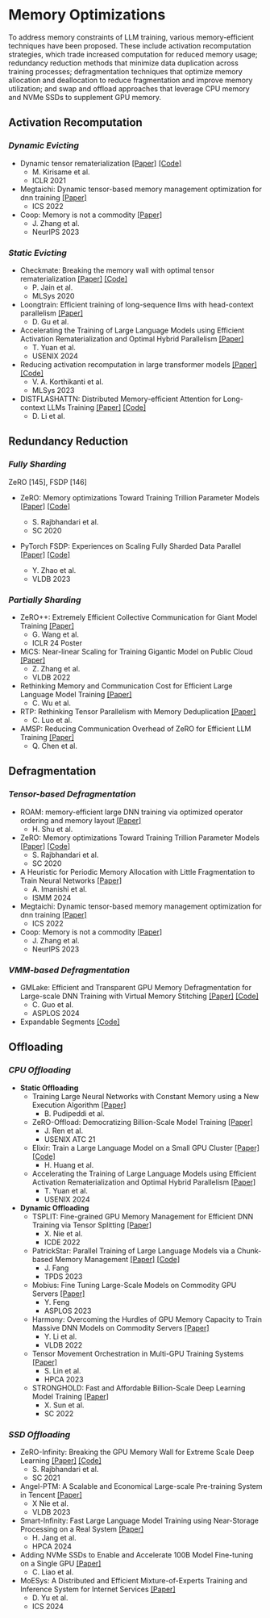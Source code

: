 # Memory Optimizations

To address memory constraints of LLM training, various memory-efficient techniques have been proposed. These include activation recomputation strategies, which trade increased computation for reduced memory usage; redundancy reduction methods that minimize data duplication across training processes; defragmentation techniques that optimize memory allocation and deallocation to reduce fragmentation and improve memory utilization; and swap and offload approaches that leverage CPU memory and NVMe SSDs to supplement GPU memory. 

## Activation Recomputation

### *Dynamic Evicting*
- Dynamic tensor rematerialization [[Paper]](https://arxiv.org/abs/2006.09616) [[Code]](https://github.com/uwsampl/dtr-prototype)
    - M. Kirisame et al.
    - ICLR 2021
- Megtaichi: Dynamic tensor-based memory management optimization for dnn training  [[Paper]](https://dl.acm.org/doi/10.1145/3524059.3532394)
    - ICS 2022
- Coop: Memory is not a commodity [[Paper]](https://arxiv.org/pdf/2311.00591)
    - J. Zhang et al.
    - NeurIPS 2023

### *Static Evicting*
- Checkmate: Breaking the memory wall with optimal tensor rematerialization [[Paper]](https://arxiv.org/pdf/1910.02653) [[Code]](https://github.com/parasj/checkmate)
    - P. Jain et al.
    - MLSys 2020
- Loongtrain: Efficient training of long-sequence llms with head-context parallelism [[Paper]](https://arxiv.org/pdf/2406.18485) 
    - D. Gu et al.
- Accelerating the Training of Large Language Models using Efficient Activation Rematerialization and Optimal Hybrid Parallelism [[Paper]](https://www.usenix.org/system/files/atc24-yuan.pdf)
    - T. Yuan et al. 
    - USENIX 2024
- Reducing activation recomputation in large transformer models [[Paper]](https://arxiv.org/pdf/2205.05198) [[Code]](https://github.com/NVIDIA/Megatron-LM)
    - V. A. Korthikanti et al.
    - MLSys 2023
- DISTFLASHATTN: Distributed Memory-efficient Attention for Long-context LLMs Training [[Paper]](https://arxiv.org/pdf/2310.03294) [[Code]](https://github.com/RulinShao/LightSeq)
    -  D. Li et al.


## Redundancy Reduction

### *Fully Sharding*

ZeRO [145], FSDP [146]

- ZeRO: Memory optimizations Toward Training Trillion Parameter Models [[Paper]](https://ieeexplore.ieee.org/abstract/document/9355301) [[Code]](https://github.com/microsoft/DeepSpeed)
    - S. Rajbhandari et al.
    - SC 2020

- PyTorch FSDP: Experiences on Scaling Fully Sharded Data Parallel [[Paper]](https://arxiv.org/pdf/2304.11277) [[Code]](https://github.com/pytorch)
    - Y. Zhao et al.
    - VLDB 2023

### *Partially Sharding*

- ZeRO++: Extremely Efficient Collective Communication for Giant Model Training [[Paper]](https://arxiv.org/pdf/2306.10209)
    - G. Wang et al.
    - ICLR 24 Poster
- MiCS: Near-linear Scaling for Training Gigantic Model on Public Cloud [[Paper]](https://arxiv.org/pdf/2205.00119)
    - Z. Zhang et al.
    - VLDB 2022
- Rethinking Memory and Communication Cost for Efficient Large Language Model Training [[Paper]](http://arxiv.org/abs/2310.06003)
    - C. Wu et al.
- RTP: Rethinking Tensor Parallelism with Memory Deduplication [[Paper]](http://arxiv.org/abs/2311.01635)
    - C. Luo et al.
- AMSP: Reducing Communication Overhead of ZeRO for Efficient LLM Training [[Paper]](https://arxiv.org/abs/2406.18485)
    - Q. Chen et al.

## Defragmentation

### *Tensor-based Defragmentation*

- ROAM: memory-efficient large DNN training via optimized operator ordering and memory layout [[Paper]](http://arxiv.org/abs/2310.19295)
    - H. Shu et al.
- ZeRO: Memory optimizations Toward Training Trillion Parameter Models [[Paper]](https://ieeexplore.ieee.org/abstract/document/9355301) [[Code]](https://github.com/microsoft/DeepSpeed)
    - S. Rajbhandari et al.
    - SC 2020
- A Heuristic for Periodic Memory Allocation with Little Fragmentation to Train Neural Networks [[Paper]](https://dl.acm.org/doi/10.1145/3652024.3665508)
    - A. Imanishi et al.
    - ISMM 2024
- Megtaichi: Dynamic tensor-based memory management optimization for dnn training  [[Paper]](https://dl.acm.org/doi/10.1145/3524059.3532394)
    - ICS 2022
- Coop: Memory is not a commodity [[Paper]](https://arxiv.org/pdf/2311.00591)
    - J. Zhang et al.
    - NeurIPS 2023

### *VMM-based Defragmentation*

- GMLake: Efficient and Transparent GPU Memory Defragmentation for Large-scale DNN Training with Virtual Memory Stitching [[Paper]](https://dl.acm.org/doi/10.1145/3620665.3640423) [[Code]](https://github.com/intelligent-machine-learning/glake/tree/main/GMLake)
    - C. Guo et al.
    - ASPLOS 2024
- Expandable Segments [[Code]](https://github.com/pytorch/pytorch/pull/96995)

## Offloading


### *CPU Offloading*

- **Static Offloading**
    - Training Large Neural Networks with Constant Memory using a New Execution Algorithm [[Paper]](https://arxiv.org/pdf/2002.05645)
        - B. Pudipeddi et al.
    - ZeRO-Offload: Democratizing Billion-Scale Model Training [[Paper]](https://www.usenix.org/system/files/atc21-ren-jie.pdf)
        - J. Ren et al.
        - USENIX ATC 21
    - Elixir: Train a Large Language Model on a Small GPU Cluster [[Paper]](https://arxiv.org/pdf/2212.05339) [[Code]](https://github.com/hpcaitech/ColossalAI/tree/feature/elixir)
        - H. Huang et al.
    - Accelerating the Training of Large Language Models using Efficient Activation Rematerialization and Optimal Hybrid Parallelism [[Paper]](https://www.usenix.org/system/files/atc24-yuan.pdf)
        - T. Yuan et al. 
        - USENIX 2024
- **Dynamic Offloading**
    - TSPLIT: Fine-grained GPU Memory Management for Efficient DNN Training via Tensor Splitting [[Paper]](https://ieeexplore.ieee.org/document/9835178)
        - X. Nie et al.
        - ICDE 2022
    - PatrickStar: Parallel Training of Large Language Models via a Chunk-based Memory Management [[Paper]](https://arxiv.org/abs/2108.05818) [[Code]](https://github.com/Tencent/PatrickStar)
        - J. Fang
        - TPDS 2023
    - Mobius: Fine Tuning Large-Scale Models on Commodity GPU Servers [[Paper]](https://dl.acm.org/doi/10.1145/3575693.3575703)
        - Y. Feng
        - ASPLOS 2023
    - Harmony: Overcoming the Hurdles of GPU Memory Capacity to Train Massive DNN Models on Commodity Servers [[Paper]](https://arxiv.org/abs/2202.01306) 
        - Y. Li et al.
        - VLDB 2022
    - Tensor Movement Orchestration in Multi-GPU Training Systems [[Paper]](https://ieeexplore.ieee.org/document/10071043)
        - S. Lin et al.
        - HPCA 2023
    - STRONGHOLD: Fast and Affordable Billion-Scale Deep Learning Model Training [[Paper]](https://ieeexplore.ieee.org/document/10046110)
        - X. Sun et al.
        - SC 2022

### *SSD Offloading*

- ZeRO-Infinity: Breaking the GPU Memory Wall for Extreme Scale Deep Learning [[Paper]](https://arxiv.org/abs/2104.07857) [[Code]](https://github.com/microsoft/DeepSpeed)
    - S. Rajbhandari et al.
    - SC 2021
- Angel-PTM: A Scalable and Economical Large-scale Pre-training System in Tencent [[Paper]](https://arxiv.org/abs/2303.02868)
    - X Nie et al.
    - VLDB 2023
- Smart-Infinity: Fast Large Language Model Training using Near-Storage Processing on a Real System [[Paper]](https://arxiv.org/abs/2403.06664)
    - H. Jang et al.
    - HPCA 2024
- Adding NVMe SSDs to Enable and Accelerate 100B Model Fine-tuning on a Single GPU [[Paper]](https://arxiv.org/abs/2403.06504)
    - C. Liao et al.
- MoESys: A Distributed and Efficient Mixture-of-Experts Training and Inference System for Internet Services [[Paper]](https://ieeexplore.ieee.org/document/10528887)
    - D. Yu et al.
    - ICS 2024